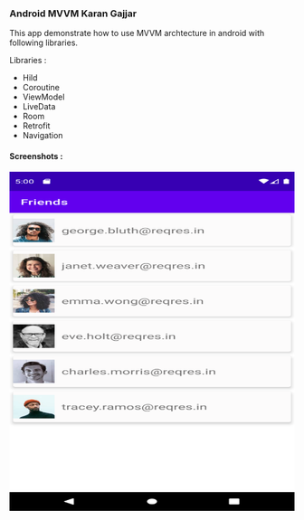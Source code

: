 ### Android MVVM Karan Gajjar

This app demonstrate how to use MVVM archtecture in android with following libraries.

Libraries : 
* Hild
* Coroutine
* ViewModel
* LiveData
* Room
* Retrofit
* Navigation

#### Screenshots : 

<img src="https://raw.githubusercontent.com/kanulp/FriendsMVVM/main/screenshots/1.png" width="800" height="600"  title="Screenshot 1">
<br />